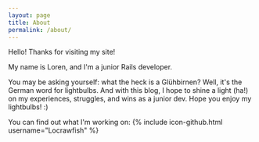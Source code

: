 ```yaml
---
layout: page
title: About
permalink: /about/
---
```


Hello! Thanks for visiting my site! 

My name is Loren, and I'm a junior Rails developer.

You may be asking yourself: what the heck is a Glühbirnen? Well, it's the German word for lightbulbs. And with this blog, I hope to shine a light (ha!) on my experiences, struggles, and wins as a junior dev. Hope you enjoy my lightbulbs! :) 

You can find out what I'm working on:
{% include icon-github.html username="Locrawfish" %} 

